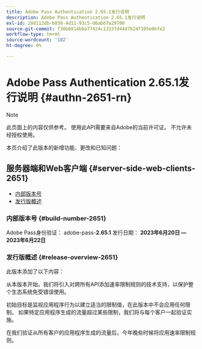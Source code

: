 ```yaml
---
title: Adobe Pass Authentication 2.65.1发行说明
description: Adobe Pass Authentication 2.65.1发行说明
exl-id: 28d112db-b038-4d11-93c5-d6ab67a29700
source-git-commit: f30b6814b8a77424c13337d44d7b247105e0bfe2
workflow-type: tm+mt
source-wordcount: '182'
ht-degree: 0%

---
```


# Adobe Pass Authentication 2.65.1发行说明 {#authn-2651-rn}

>[!NOTE]
>
>此页面上的内容仅供参考。 使用此API需要来自Adobe的当前许可证。 不允许未经授权使用。

本页介绍了此版本的新增功能、更改和已知问题：

## 服务器端和Web客户端 {#server-side-web-clients-2651}

* [内部版本号](#build-number-2651)
* [发行版概述](#release-overview-2651)

### 内部版本号 {#build-number-2651}

Adobe Pass身份验证： adobe-pass-**2.65.1**
发行日期： **2023年6月20日 — 2023年6月22日**

### 发行版概述 {#release-overview-2651}

此版本添加了以下内容：

从本版本开始，我们将引入对跨所有API添加速率限制规则的技术支持，以保护整个生态系统免受错误使用。

初始目标是监视应用程序行为以建立适当的限制值，在此版本中不会应用任何限制。 如果特定应用程序生成的流量超过某些限制，我们将与每个客户一起验证实施。

在我们验证从所有客户的应用程序生成的流量后，今年晚些时候将应用速率限制规则。
